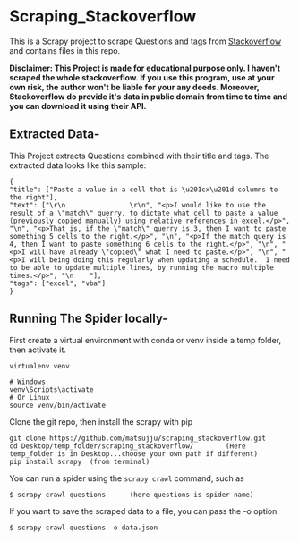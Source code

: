 # Scraping_Stackoverflow
This is a Scrapy project to scrape Questions and tags from [Stackoverflow](https://stackoverflow.com/questions) and contains files in this repo.

**Disclaimer: This Project is made for educational purpose only. I haven't scraped the whole stackoverflow. If you use this program, use at your own risk, the author won't be liable for your any deeds. Moreover, Stackoverflow do provide it's data in public domain from time to time and you can download it using their API.**

## Extracted Data-
 This Project extracts Questions combined with their title and tags. The extracted data looks like this sample:
 ```
 {
 "title": ["Paste a value in a cell that is \u201cx\u201d columns to the right"],
 "text": ["\r\n                \r\n", "<p>I would like to use the result of a \"match\" querry, to dictate what cell to paste a value (previously copied manually) using relative references in excel.</p>", "\n", "<p>That is, if the \"match\" querry is 3, then I want to paste something 5 cells to the right.</p>", "\n", "<p>If the match query is 4, then I want to paste something 6 cells to the right.</p>", "\n", "<p>I will have already \"copied\" what I need to paste.</p>", "\n", "<p>I will being doing this regularly when updating a schedule.  I need to be able to update multiple lines, by running the macro multiple times.</p>", "\n    "], 
 "tags": ["excel", "vba"]
 }
 ```
 ## Running The Spider locally-
 First create a virtual environment with conda or venv inside a temp folder, then activate it.
```
virtualenv venv

# Windows
venv\Scripts\activate
# Or Linux
source venv/bin/activate

```
Clone the git repo, then install the scrapy with pip
```
git clone https://github.com/matsujju/scraping_stackoverflow.git
cd Desktop/temp_folder/scraping_stackoverflow/        (Here temp_folder is in Desktop...choose your own path if different)
pip install scrapy  (from terminal)
```
You can run a spider using the `scrapy crawl` command, such as
```
$ scrapy crawl questions      (here questions is spider name)
```
If you want to save the scraped data to a file, you can pass the -o option:
```
$ scrapy crawl questions -o data.json
```
